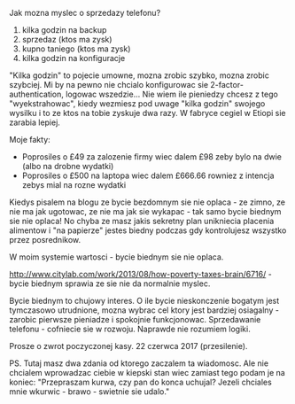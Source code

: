 Jak mozna myslec o sprzedazy telefonu?

1) kilka godzin na backup
2) sprzedaz (ktos ma zysk)
3) kupno taniego (ktos ma zysk)
4) kilka godzin na konfiguracje

"Kilka godzin" to pojecie umowne, mozna zrobic szybko, mozna zrobic szybciej. Mi by na pewno nie chcialo konfigurowac sie 2-factor-authentication, logowac wszedzie... Nie wiem ile pieniedzy chcesz z tego "wyekstrahowac", kiedy wezmiesz pod uwage "kilka godzin" swojego wysilku i to ze ktos na tobie zyskuje dwa razy. W fabryce cegiel w Etiopi sie zarabia lepiej.

Moje fakty:
- Poprosiles o £49 za zalozenie firmy wiec dalem £98 zeby bylo na dwie (albo na drobne wydatki)
- Poprosiles o £500 na laptopa wiec dalem £666.66 rowniez z intencja zebys mial na rozne wydatki

Kiedys pisalem na blogu ze bycie bezdomnym sie nie oplaca - ze zimno, ze nie ma jak ugotowac, ze nie ma jak sie wykapac - tak samo bycie biednym sie nie oplaca! No chyba ze masz jakis sekretny plan unikniecia placenia alimentow i "na papierze" jestes biedny podczas gdy kontrolujesz wszystko przez posrednikow.

W moim systemie wartosci - bycie biednym sie nie oplaca.

http://www.citylab.com/work/2013/08/how-poverty-taxes-brain/6716/ - bycie biednym sprawia ze sie nie da normalnie myslec.

Bycie biednym to chujowy interes. O ile bycie nieskonczenie bogatym jest tymczasowo utrudnione, mozna wybrac cel ktory jest bardziej osiagalny - zarobic pierwsze pieniadze i spokojnie funkcjonowac. Sprzedawanie telefonu - cofniecie sie w rozwoju. Naprawde nie rozumiem logiki.

Prosze o zwrot poczyczonej kasy. 22 czerwca 2017 (przesilenie).



PS. Tutaj masz dwa zdania od ktorego zaczalem ta wiadomosc. Ale nie chcialem wprowadzac ciebie w kiepski stan wiec zamiast tego podam je na koniec: "Przepraszam kurwa, czy pan do konca uchujal? Jezeli chciales mnie wkurwic - brawo - swietnie sie udalo." 
